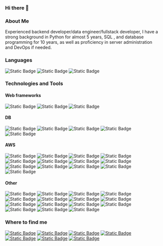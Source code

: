 ### Hi there 👋

### About Me

Experienced backend developer/data engineer/fullstack developer, I have a strong background in Python for almost 5 years, SQL , and database programming for 10 years, as well as proficiency in server administration and DevOps if needed. 

### Languages
<img alt="Static Badge" src="https://img.shields.io/badge/-Python-000?style=flat&logo=python&logoColor=black&color=white">
<img alt="Static Badge" src="https://img.shields.io/badge/-JavaScript-000?style=flat&logo=JavaScript&logoColor=black&color=white">
<img alt="Static Badge" src="https://img.shields.io/badge/-SQL-000?style=flat&logo=postgresql&logoColor=black&color=white">



### Technologies and Tools 

<h4>Web frameworks</h4>
<img alt="Static Badge" src="https://img.shields.io/badge/-fastapi-000?style=flat&logo=fastapi&logoColor=black&color=white">
<img alt="Static Badge" src="https://img.shields.io/badge/-django-000?style=flat&logo=django&logoColor=black&color=white">
<img alt="Static Badge" src="https://img.shields.io/badge/-flask-000?style=flat&logo=flask&logoColor=black&color=white">

<h4>DB</h4>
<img alt="Static Badge" src="https://img.shields.io/badge/-postgresql DBA-000?style=flat&logo=postgresql&logoColor=black&color=white">
<img alt="Static Badge" src="https://img.shields.io/badge/-SQLServer DBA-000?style=flat&logo=microsoftsqlserver&logoColor=black&color=white">
<img alt="Static Badge" src="https://img.shields.io/badge/-DynamoDB-000?style=flat&logo=amazondynamodb&logoColor=black&color=white">
<img alt="Static Badge" src="https://img.shields.io/badge/-Oracle-000?style=flat&logo=oracle&logoColor=black&color=white">
<img alt="Static Badge" src="https://img.shields.io/badge/-Sybase-000?style=flat&logo=oracle&logoColor=black&color=white">


<h4>AWS</h4>
<img alt="Static Badge" src="https://img.shields.io/badge/-DynamoDB-000?style=flat&logo=amazonaws&logoColor=black&color=white">
<img alt="Static Badge" src="https://img.shields.io/badge/-Cognito-000?style=flat&logo=amazonaws&logoColor=black&color=white">
<img alt="Static Badge" src="https://img.shields.io/badge/-Lambda-000?style=flat&logo=amazonaws&logoColor=black&color=white">
<img alt="Static Badge" src="https://img.shields.io/badge/-SNS-000?style=flat&logo=amazonaws&logoColor=black&color=white">
<img alt="Static Badge" src="https://img.shields.io/badge/-SQS-000?style=flat&logo=amazonaws&logoColor=black&color=white">
<img alt="Static Badge" src="https://img.shields.io/badge/-SES-000?style=flat&logo=amazonaws&logoColor=black&color=white">
<img alt="Static Badge" src="https://img.shields.io/badge/-Amplify-000?style=flat&logo=amazonaws&logoColor=black&color=white">
<img alt="Static Badge" src="https://img.shields.io/badge/-CloudWatch-000?style=flat&logo=amazonaws&logoColor=black&color=white">
<img alt="Static Badge" src="https://img.shields.io/badge/-S3-000?style=flat&logo=amazonaws&logoColor=black&color=white">
<img alt="Static Badge" src="https://img.shields.io/badge/-RDS-000?style=flat&logo=amazonaws&logoColor=black&color=white">
<img alt="Static Badge" src="https://img.shields.io/badge/-Fargate-000?style=flat&logo=amazonaws&logoColor=black&color=white">
<img alt="Static Badge" src="https://img.shields.io/badge/-Glue-000?style=flat&logo=amazonaws&logoColor=black&color=white">
<img alt="Static Badge" src="https://img.shields.io/badge/-Athena-000?style=flat&logo=amazonaws&logoColor=black&color=white">


<h4>Other</h4>
<img alt="Static Badge" src="https://img.shields.io/badge/-React-000?style=flat&logo=React&logoColor=black&color=white">
<img alt="Static Badge" src="https://img.shields.io/badge/-docker-000?style=flat&logo=docker&logoColor=black&color=white">
<img alt="Static Badge" src="https://img.shields.io/badge/-terraform-000?style=flat&logo=terraform&logoColor=black&color=white">
<img alt="Static Badge" src="https://img.shields.io/badge/-serverless-000?style=flat&logo=serverless&logoColor=black&color=white">
<img alt="Static Badge" src="https://img.shields.io/badge/-LangChain-000?style=flat&logo=openai&logoColor=black&color=white">
<img alt="Static Badge" src="https://img.shields.io/badge/-rabbitmq-000?style=flat&logo=rabbitmq&logoColor=black&color=white">
<img alt="Static Badge" src="https://img.shields.io/badge/-airflow-000?style=flat&logo=apacheairflow&logoColor=black&color=white">
<img alt="Static Badge" src="https://img.shields.io/badge/-localstack-000?style=flat&logo=terraform&logoColor=black&color=white">
<img alt="Static Badge" src="https://img.shields.io/badge/-newrelic-000?style=flat&logo=newrelic&logoColor=black&color=white">
<img alt="Static Badge" src="https://img.shields.io/badge/-CI/CD-000?style=flat&logo=gitlab&logoColor=black&color=white">
<img alt="Static Badge" src="https://img.shields.io/badge/-TDD-000?style=flat&logo=pytest&logoColor=black&color=white">
<img alt="Static Badge" src="https://img.shields.io/badge/-ETL-000?style=flat&logo=apacheairflow&logoColor=black&color=white">
<img alt="Static Badge" src="https://img.shields.io/badge/-grafana-000?style=flat&logo=grafana&logoColor=black&color=white">
<img alt="Static Badge" src="https://img.shields.io/badge/-linux-000?style=flat&logo=linuxserver&logoColor=black&color=white">
<img alt="Static Badge" src="https://img.shields.io/badge/-swagger-000?style=flat&logo=swagger&logoColor=black&color=white">   

### Where to find me
<a href="mailto:oleksandr.besan@gmail.com"><img alt="Static Badge" src="https://img.shields.io/badge/-gmail-000?style=flat&logo=gmail&logoColor=black&color=white"></a>
<a href="https://join.skype.com/invite/GwdiwYUzqBc3"><img alt="Static Badge" src="https://img.shields.io/badge/-skype-000?style=flat&logo=skype&logoColor=black&color=white"></a>
<a href="https://wa.me/+380931311800"><img alt="Static Badge" src="https://img.shields.io/badge/-whatsapp-000?style=flat&logo=whatsapp&logoColor=black&color=white"></a>
<a href="https://signal.me/#p/+380931311800"><img alt="Static Badge" src="https://img.shields.io/badge/-signal-000?style=flat&logo=signal&logoColor=black&color=white"></a>
<a href="http://www.linkedin.com/in/oleksandrbesan"><img alt="Static Badge" src="https://img.shields.io/badge/-linkedin-000?style=flat&logo=linkedin&logoColor=black&color=white"></a>
<a href="https://twitter.com/OleksandrBesan"><img alt="Static Badge" src="https://img.shields.io/badge/-twitter-000?style=flat&logo=twitter&logoColor=black&color=white"></a>
<a href="https://github.com/OleksandrBesan"><img alt="Static Badge" src="https://img.shields.io/badge/-github-000?style=flat&logo=github&logoColor=black&color=white"></a>